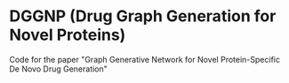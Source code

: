 # DGGNP (Drug Graph Generation for Novel Proteins)
Code for the paper "Graph Generative Network for Novel Protein-Specific De Novo Drug Generation"
